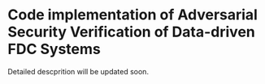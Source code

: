 # Code implementation of Adversarial Security Verification of Data-driven FDC Systems

Detailed descprition will be updated soon.
